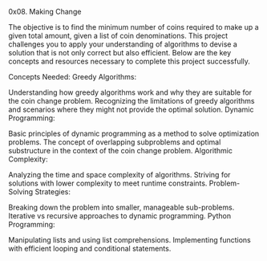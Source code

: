 0x08. Making Change

The objective is to find the minimum number of coins required to make up a given total amount, given a list of coin denominations. This project challenges you to apply your understanding of algorithms to devise a solution that is not only correct but also efficient. Below are the key concepts and resources necessary to complete this project successfully.

Concepts Needed:
Greedy Algorithms:

Understanding how greedy algorithms work and why they are suitable for the coin change problem.
Recognizing the limitations of greedy algorithms and scenarios where they might not provide the optimal solution.
Dynamic Programming:

Basic principles of dynamic programming as a method to solve optimization problems.
The concept of overlapping subproblems and optimal substructure in the context of the coin change problem.
Algorithmic Complexity:

Analyzing the time and space complexity of algorithms.
Striving for solutions with lower complexity to meet runtime constraints.
Problem-Solving Strategies:

Breaking down the problem into smaller, manageable sub-problems.
Iterative vs recursive approaches to dynamic programming.
Python Programming:

Manipulating lists and using list comprehensions.
Implementing functions with efficient looping and conditional statements.
